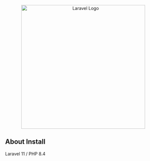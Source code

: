 <p align="center"><a href="https://laravel.com" target="_blank"><img src="https://tailgunner.app/tailgunnerlogo.png" width="400" alt="Laravel Logo"></a></p>

## About Install

Laravel 11 / PHP 8.4
